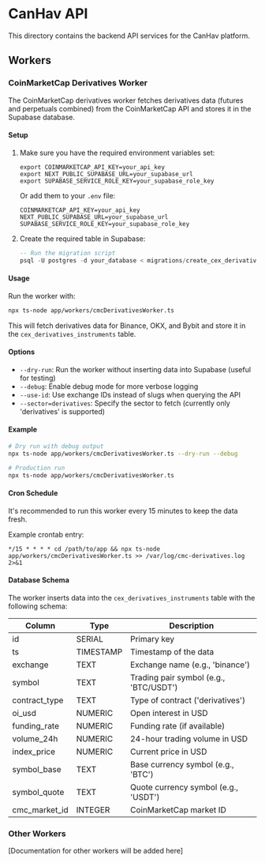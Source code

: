 
# CanHav API

This directory contains the backend API services for the CanHav platform.

## Workers

### CoinMarketCap Derivatives Worker

The CoinMarketCap derivatives worker fetches derivatives data (futures and perpetuals combined) from the CoinMarketCap API and stores it in the Supabase database.

#### Setup

1. Make sure you have the required environment variables set:
   ```
   export COINMARKETCAP_API_KEY=your_api_key
   export NEXT_PUBLIC_SUPABASE_URL=your_supabase_url
   export SUPABASE_SERVICE_ROLE_KEY=your_supabase_role_key
   ```

   Or add them to your `.env` file:
   ```
   COINMARKETCAP_API_KEY=your_api_key
   NEXT_PUBLIC_SUPABASE_URL=your_supabase_url
   SUPABASE_SERVICE_ROLE_KEY=your_supabase_role_key
   ```

2. Create the required table in Supabase:
   ```sql
   -- Run the migration script
   psql -U postgres -d your_database < migrations/create_cex_derivatives_instruments.sql
   ```

#### Usage

Run the worker with:

```bash
npx ts-node app/workers/cmcDerivativesWorker.ts
```

This will fetch derivatives data for Binance, OKX, and Bybit and store it in the `cex_derivatives_instruments` table.

#### Options

- `--dry-run`: Run the worker without inserting data into Supabase (useful for testing)
- `--debug`: Enable debug mode for more verbose logging
- `--use-id`: Use exchange IDs instead of slugs when querying the API
- `--sector=derivatives`: Specify the sector to fetch (currently only 'derivatives' is supported)

#### Example

```bash
# Dry run with debug output
npx ts-node app/workers/cmcDerivativesWorker.ts --dry-run --debug

# Production run
npx ts-node app/workers/cmcDerivativesWorker.ts
```

#### Cron Schedule

It's recommended to run this worker every 15 minutes to keep the data fresh.

Example crontab entry:
```
*/15 * * * * cd /path/to/app && npx ts-node app/workers/cmcDerivativesWorker.ts >> /var/log/cmc-derivatives.log 2>&1
```

#### Database Schema

The worker inserts data into the `cex_derivatives_instruments` table with the following schema:

| Column | Type | Description |
|--------|------|-------------|
| id | SERIAL | Primary key |
| ts | TIMESTAMP | Timestamp of the data |
| exchange | TEXT | Exchange name (e.g., 'binance') |
| symbol | TEXT | Trading pair symbol (e.g., 'BTC/USDT') |
| contract_type | TEXT | Type of contract ('derivatives') |
| oi_usd | NUMERIC | Open interest in USD |
| funding_rate | NUMERIC | Funding rate (if available) |
| volume_24h | NUMERIC | 24-hour trading volume in USD |
| index_price | NUMERIC | Current price in USD |
| symbol_base | TEXT | Base currency symbol (e.g., 'BTC') |
| symbol_quote | TEXT | Quote currency symbol (e.g., 'USDT') |
| cmc_market_id | INTEGER | CoinMarketCap market ID |

### Other Workers

[Documentation for other workers will be added here]
